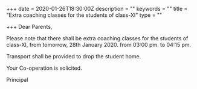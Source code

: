 +++
date = 2020-01-26T18:30:00Z
description = ""
keywords = ""
title = "Extra coaching classes for the students of class-XI"
type = ""

+++
Dear Parents,

Please note that there shall be extra coaching classes for the students of class-XI, from tomorrow, 28th January 2020. from 03:00 pm. to 04:15 pm.

Transport shall be provided to drop the student home.

Your Co-operation is solicited.

Principal
